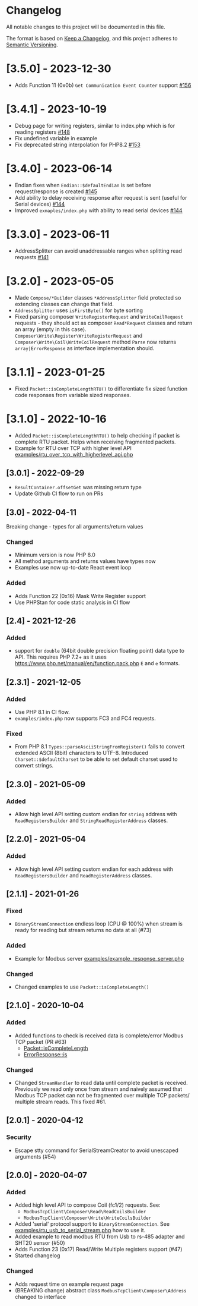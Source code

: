 # Changelog
All notable changes to this project will be documented in this file.

The format is based on [Keep a Changelog](https://keepachangelog.com/en/1.0.0/),
and this project adheres to [Semantic Versioning](https://semver.org/spec/v2.0.0.html).

# [3.5.0] - 2023-12-30

* Adds Function 11 (0x0b) `Get Communication Event Counter` support [#156](https://github.com/aldas/modbus-tcp-client/pull/156)


# [3.4.1] - 2023-10-19

* Debug page for writing registers, similar to index.php which is for reading registers [#148](https://github.com/aldas/modbus-tcp-client/pull/148)
* Fix undefined variable in example
* Fix deprecated string interpolation for PHP8.2 [#153](https://github.com/aldas/modbus-tcp-client/pull/153)


# [3.4.0] - 2023-06-14

* Endian fixes when `Endian::$defaultEndian` is set before request/response is created  [#145](https://github.com/aldas/modbus-tcp-client/pull/145)
* Add ability to delay receiving response after request is sent (useful for Serial devices)  [#144](https://github.com/aldas/modbus-tcp-client/pull/144)
* Improved `exmaples/index.php` with ability to read serial devices  [#144](https://github.com/aldas/modbus-tcp-client/pull/144)

# [3.3.0] - 2023-06-11

* AddressSplitter can avoid unaddressable ranges when splitting read requests [#141](https://github.com/aldas/modbus-tcp-client/pull/141)

# [3.2.0] - 2023-05-05

* Made `Compose/*Builder` classes `*AddressSplitter` field protected so extending classes can change that field.
* `AddressSplitter` uses `isFirstByte()` for byte sorting
* Fixed parsing composer `WriteRegisterRequest` and `WriteCoilRequest` requests - they should act as composer `Read*Request` classes and return an array (empty in this case). `Composer\Write\Register\WriteRegisterRequest` and `Composer\Write\Coil\WriteCoilRequest` method `Parse` now returns `array|ErrorResponse` as interface implementation should.

# [3.1.1] - 2023-01-25

* Fixed `Packet::isCompleteLengthRTU()` to differentiate fix sized function code responses from variable sized responses.

# [3.1.0] - 2022-10-16

* Added `Packet::isCompleteLengthRTU()` to help checking if packet is complete RTU packet. Helps when receiving fragmented packets.
* Example for RTU over TCP with higher level API [examples/rtu_over_tcp_with_higherlevel_api.php](examples/rtu_over_tcp_with_higherlevel_api.php)

## [3.0.1] - 2022-09-29

* `ResultContainer.offsetGet` was missing return type
* Update Github CI flow to run on PRs

## [3.0] - 2022-04-11

Breaking change - types for all arguments/return values

### Changed

* Minimum version is now PHP 8.0
* All method arguments and returns values have types now
* Examples use now up-to-date React event loop

### Added

* Adds Function 22 (0x16) Mask Write Register support
* Use PHPStan for code static analysis in CI flow

## [2.4] - 2021-12-26

### Added

* support for `double` (64bit double precision floating point) data type to API. This requires PHP 7.2+ as it uses 
  https://www.php.net/manual/en/function.pack.php `E` and `e` formats.

## [2.3.1] - 2021-12-05

### Added

* Use PHP 8.1 in CI flow.
* `examples/index.php` now supports FC3 and FC4 requests.

### Fixed

* From PHP 8.1 `Types::parseAsciiStringFromRegister()` fails to convert extended ASCII (8bit) characters to UTF-8. Introduced 
   `Charset::$defaultCharset` to be able to set default charset used to convert strings.

## [2.3.0] - 2021-05-09

### Added

* Allow high level API setting custom endian for `string` address with `ReadRegistersBuilder` and `StringReadRegisterAddress` classes.

## [2.2.0] - 2021-05-04

### Added

* Allow high level API setting custom endian for each address with `ReadRegistersBuilder` and `ReadRegisterAddress` classes.

## [2.1.1] - 2021-01-26

### Fixed

* `BinaryStreamConnection` endless loop (CPU @ 100%) when stream is ready for reading but stream returns no data at all (#73)

### Added

* Example for Modbus server [examples/example_response_server.php](examples/example_response_server.php)

### Changed

* Changed examples to use `Packet::isCompleteLength()`

## [2.1.0] - 2020-10-04

### Added

* Added functions to check is received data is complete/error Modbus TCP packet (PR #63)
    * [Packet::isCompleteLength](src/Utils/Packet.php)
    * [ErrorResponse::is](src/Packet/ErrorResponse.php)

### Changed

* Changed `StreamHandler` to read data until complete packet is received. Previously we read only once from stream
    and naively assumed that Modbus TCP packet can not be fragmented over multiple TCP packets/ multiple stream reads.
    This fixed #61.

## [2.0.1] - 2020-04-12

### Security

* Escape stty command for SerialStreamCreator to avoid unescaped arguments (#54)

## [2.0.0] - 2020-04-07

### Added

* Added high level API to compose Coil (fc1/2) requests. See:
    * `ModbusTcpClient\Composer\Read\ReadCoilsBuilder` 
    * `ModbusTcpClient\Composer\Write\WriteCoilsBuilder` 
* Added 'serial' protocol support to `BinaryStreamConnection`. See [examples/rtu_usb_to_serial_stream.php](examples/rtu_usb_to_serial_stream.php) how to use it.
* Added example to read modbus RTU from Usb to rs-485 adapter and SHT20 sensor (#50)
* Adds Function 23 (0x17) Read/Write Multiple registers support (#47)
* Started changelog

### Changed

* Adds request time on example request page
* (BREAKING change) abstract class `ModbusTcpClient\Composer\Address` changed to interface

